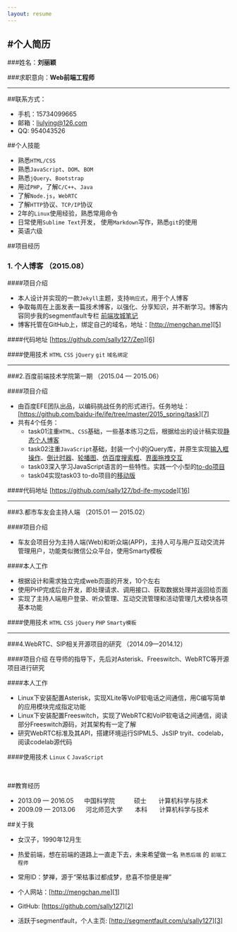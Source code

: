 ```yaml
---
layout: resume
---
```



#个人简历
---

###姓名：**刘丽颖**

###求职意向：**Web前端工程师**

---

##联系方式：
- 手机：15734099665
- 邮箱：liulying@126.com
- QQ:  954043526

##个人技能
- 熟悉`HTML/CSS`
- 熟悉`JavaScript`、`DOM`、`BOM`
- 熟悉`jQuery`、`Bootstrap`
- 用过`PHP`，了解`C/C++`、`Java`
- 了解`Node.js`，`WebRTC`
- 了解`HTTP`协议、`TCP/IP`协议
- 2年的`Linux`使用经验，熟悉常用命令
- 日常使用`Sublime Text`开发， 使用`Markdown`写作，熟悉`git`的使用
- 英语六级


##项目经历

### 1. 个人博客      （2015.08）

####项目介绍
 - 本人设计并实现的一款`Jekyll`主题，支持`响应式`，用于个人博客
 - 争取每周在上面发表一篇技术博客，以强化、分享知识，并不断学习。博客内容同步我的segmentfault专栏 [前端攻城笔记][4]
 - 博客托管在GitHub上，绑定自己的域名，地址：[http://mengchan.me][5]

####代码地址
[https://github.com/sally127/Zen][6]

####使用技术
`HTML`  `CSS`  `jQuery` `git` `域名绑定`

---

###2.百度前端技术学院第一期    （2015.04 — 2015.06）

####项目介绍
- 由百度EFE团队出品，以编码挑战任务的形式进行。任务地址：[https://github.com/baidu-ife/ife/tree/master/2015_spring/task][7]
- 共有4个任务：
  - task01注重`HTML`、`CSS`基础，一些基本练习之后，根据给出的设计稿实现[静态个人博客][8]
  - task02注重`JavaScript`基础，封装一个小的jQuery库，并原生实现[输入框操作][9]、[倒计时器][10]、[轮播图][11]、[仿百度搜索框][12]、[界面拖拽交互][13]
  - task03深入学习JavaScript语言的一些特性。实践一个小型的[to-do项目][14]
  - task04实现task03 to-do项目的[移动版][15]

####代码地址
[https://github.com/sally127/bd-ife-mycode][16]

---

###3.都市车友会主持人端    （2015.01 — 2015.02）

####项目介绍
- 车友会项目分为主持人端(Web)和听众端(APP)，主持人可与用户互动交流并管理用户，功能类似微信公众平台，使用Smarty模板

####本人工作
- 根据设计和需求独立完成web页面的开发，10个左右
- 使用PHP完成后台开发，即处理请求、调用接口、获取数据处理并返回给页面
- 实现了主持人端用户登录、听众管理、互动交流管理和活动管理几大模块各项基本功能

####使用技术
`HTML` `CSS`  `jQuery` `PHP` `Smarty模板`

---

###4.WebRTC、SIP相关开源项目的研究 （2014.09—2014.12）

####项目介绍
在导师的指导下，先后对Asterisk、Freeswitch、WebRTC等开源项目进行研究

####本人工作
- Linux下安装配置Asterisk，实现XLite等VoIP软电话之间通信，用C编写简单的应用模块完成指定功能
- Linux下安装配置Freeswitch，实现了WebRTC和VoIP软电话之间通信，阅读部分Freeswitch源码，对其架构有一定了解
- 研究WebRTC标准及其API，搭建环境运行SIPML5、JsSIP tryit、codelab，阅读codelab源代码

####使用技术
`Linux` `C`  `JavaScript`

<br>

##教育经历

- 2013.09 — 2016.05&nbsp;&nbsp;&nbsp;&nbsp;&nbsp;&nbsp;中国科学院  &nbsp;&nbsp;&nbsp;&nbsp;&nbsp;&nbsp;&nbsp;&nbsp;&nbsp;&nbsp;硕士  &nbsp;&nbsp;&nbsp;&nbsp;&nbsp;&nbsp;计算机科学与技术
- 2009.09 — 2013.06&nbsp;&nbsp;&nbsp;&nbsp;&nbsp;&nbsp;河北师范大学  &nbsp;&nbsp;&nbsp;&nbsp;&nbsp;&nbsp;本科&nbsp;&nbsp;&nbsp;&nbsp;&nbsp;&nbsp;  计算机科学与技术


##关于我
- 女汉子，1990年12月生
- 热爱前端，想在前端的道路上一直走下去，未来希望做一名 `熟悉后端` 的 `前端工程师`
- 常用ID：梦禅，源于“荣枯事过都成梦，悲喜不惊便是禅”
- 个人网站：[http://mengchan.me][1]
- GitHub: [https://github.com/sally127][2]
- 活跃于segmentfault，个人主页: [http://segmentfault.com/u/sally127][3]






  [1]: http://mengchan.me
  [2]: https://github.com/sally127
  [3]: http://segmentfault.com/u/sally127
  [4]: http://segmentfault.com/blog/sallyfenotes
  [5]: http://mengchan.me
  [6]: https://github.com/sally127/Zen
  [7]: https://github.com/baidu-ife/ife/tree/master/2015_spring/task
  [8]: http://sally127.github.io/gallery/index.html
  [9]: http://sally127.github.io/gallery/task2/task0002_1.html
  [10]: http://sally127.github.io/gallery/task2/task0002_2.html
  [11]: http://sally127.github.io/gallery/task2/task0002_3.html
  [12]: http://sally127.github.io/gallery/task2/task0002_4.html
  [13]: http://sally127.github.io/gallery/task2/task0002_5.html
  [14]: http://sally127.github.io/gallery/task3/index.html
  [15]: http://sally127.github.io/gallery/task4/index.html
  [16]: https://github.com/sally127/bd-ife-mycode